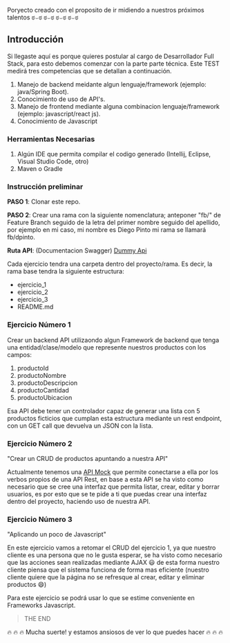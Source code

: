 Poryecto creado con el proposito de ir midiendo a nuestros próximos talentos 
ಠ⌣ಠ ಠ⌣ಠ ಠ⌣ಠ ಠ⌣ಠ

## Introducción

Si llegaste aquí es porque quieres postular al cargo de Desarrollador Full Stack, para esto debemos comenzar con la parte parte técnica. Este TEST medirá tres competencias que se detallan a continuación.

1. Manejo de backend meidante algun lenguaje/framework (ejemplo: java/Spring Boot).
2. Conocimiento de uso de API's.
3. Manejo de frontend mediante alguna combinacion lenguaje/framework (ejemplo: javascript/react js).
4. Conocimiento de Javascript

### Herramientas Necesarias

1. Algún IDE que permita compilar el codigo generado (Intellij, Eclipse, Visual Studio Code, otro)
2. Maven o Gradle

### Instrucción preliminar

**PASO 1**: Clonar este repo.

**PASO 2**: Crear una rama con la siguiente nomenclatura; anteponer "fb/" de Feature Branch seguido de la letra del primer nombre seguido del apellido, por ejemplo en mi caso, mi nombre es Diego Pinto mi rama se llamará fb/dpinto.

**Ruta API**: (Documentacion Swagger) [Dummy Api](https://sistemas.forus.cl/forus/challenge/dummy-api/swagger-ui.html)

Cada ejercicio tendra una carpeta dentro del proyecto/rama. Es decir, la rama base tendra la siguiente estructura:

- ejercicio_1
- ejercicio_2
- ejercicio_3
- README.md

### Ejercicio Número 1

Crear un backend API utilizaondo algun Framework de backend que tenga una entidad/clase/modelo que represente nuestros productos con los campos:

1. productoId
2. productoNombre
3. productoDescripcion
4. productoCantidad
5. productoUbicacion

Esa API debe tener un controlador capaz de generar una lista con 5 productos ficticios que cumplan esta estructura mediante un rest endpoint, con un GET call que devuelva un JSON con la lista.

### Ejercicio Número 2

"Crear un CRUD de productos apuntando a nuestra API"

Actualmente tenemos una [API Mock](https://sistemas.forus.cl/forus/challenge/dummy-api/swagger-ui.html) que permite conectarse a ella por los verbos propios de una API Rest, en base a esta API se ha visto como necesario que se cree una interfaz que permita listar, crear, editar y borrar usuarios, es por esto que se te pide a ti que puedas crear una interfaz dentro del proyecto, haciendo uso de nuestra API.

### Ejercicio Número 3

"Aplicando un poco de Javascript"

En este ejercicio vamos a retomar el CRUD del ejercicio 1, ya que nuestro cliente es una persona que no le gusta esperar, se ha visto como necesario que las acciones sean realizadas mediante AJAX 😃 de esta forma nuestro cliente piensa que el sistema funciona de forma mas eficiente (nuestro cliente quiere que la página no se refresque al crear, editar y eliminar productos 😄)

Para este ejercicio se podrá usar lo que se estime conveniente en Frameworks Javascript.



> THE END 


:fire: :fire: :fire: Mucha suerte! y estamos ansiosos de ver lo que puedes hacer :fire: :fire: :fire:

